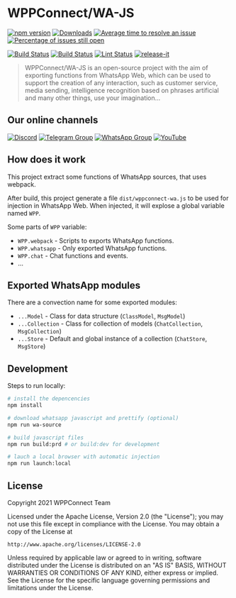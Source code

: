 # WPPConnect/WA-JS

[![npm version](https://img.shields.io/npm/v/@wppconnect/wa-js.svg?color=green)](https://www.npmjs.com/package/@wppconnect/wa-js)
[![Downloads](https://img.shields.io/npm/dm/@wppconnect/wa-js.svg)](https://www.npmjs.com/package/@wppconnect/wa-js)
[![Average time to resolve an issue](https://isitmaintained.com/badge/resolution/wppconnect-team/wa-js.svg)](https://isitmaintained.com/project/wppconnect/wa-js 'Average time to resolve an issue')
[![Percentage of issues still open](https://isitmaintained.com/badge/open/wppconnect-team/wa-js.svg)](https://isitmaintained.com/project/wppconnect/wa-js 'Percentage of issues still open')

[![Build Status](https://img.shields.io/github/workflow/status/wppconnect-team/wa-js/build.svg)](https://github.com/wppconnect-team/wa-js/actions/workflows/build.yml)
[![Build Status](https://img.shields.io/github/workflow/status/wppconnect-team/wa-js/test.svg)](https://github.com/wppconnect-team/wa-js/actions/workflows/test.yml)
[![Lint Status](https://img.shields.io/github/workflow/status/wppconnect-team/wa-js/lint.svg?label=lint)](https://github.com/wppconnect-team/wa-js/actions/workflows/lint.yml)
[![release-it](https://img.shields.io/badge/%F0%9F%93%A6%F0%9F%9A%80-release--it-e10079.svg)](https://github.com/release-it/release-it)

> WPPConnect/WA-JS is an open-source project with the aim of exporting functions from WhatsApp Web, which can be used to support the creation of any interaction, such as customer service, media sending, intelligence recognition based on phrases artificial and many other things, use your imagination...

## Our online channels

[![Discord](https://img.shields.io/discord/844351092758413353?color=blueviolet&label=Discord&logo=discord&style=flat)](https://discord.gg/JU5JGGKGNG)
[![Telegram Group](https://img.shields.io/badge/Telegram-Group-32AFED?logo=telegram)](https://t.me/wppconnect)
[![WhatsApp Group](https://img.shields.io/badge/WhatsApp-Group-25D366?logo=whatsapp)](https://chat.whatsapp.com/C1ChjyShl5cA7KvmtecF3L)
[![YouTube](https://img.shields.io/youtube/channel/subscribers/UCD7J9LG08PmGQrF5IS7Yv9A?label=YouTube)](https://www.youtube.com/c/wppconnect)

## How does it work

This project extract some functions of WhatsApp sources, that uses webpack.

After build, this project generate a file `dist/wppconnect-wa.js` to be used for injection in WhatsApp Web. When injected, it will explose a global variable named `WPP`.

Some parts of `WPP` variable:

- `WPP.webpack` - Scripts to exports WhatsApp functions.
- `WPP.whatsapp` - Only exported WhatsApp functions.
- `WPP.chat` - Chat functions and events.
- ...

## Exported WhatsApp modules

There are a convection name for some exported modules:

- `...Model` - Class for data structure (`ClassModel`, `MsgModel`)
- `...Collection` - Class for collection of models (`ChatCollection`, `MsgCollection`)
- `...Store` - Default and global instance of a collection (`ChatStore`, `MsgStore`)

## Development

Steps to run locally:

```bash
# install the depencencies
npm install

# download whatsapp javascript and prettify (optional)
npm run wa-source

# build javascript files
npm run build:prd # or build:dev for development

# lauch a local browser with automatic injection
npm run launch:local
```

## License

Copyright 2021 WPPConnect Team

Licensed under the Apache License, Version 2.0 (the "License");
you may not use this file except in compliance with the License.
You may obtain a copy of the License at

    http://www.apache.org/licenses/LICENSE-2.0

Unless required by applicable law or agreed to in writing, software
distributed under the License is distributed on an "AS IS" BASIS,
WITHOUT WARRANTIES OR CONDITIONS OF ANY KIND, either express or implied.
See the License for the specific language governing permissions and
limitations under the License.
